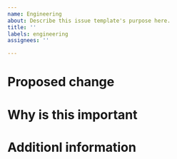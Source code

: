```yaml
---
name: Engineering
about: Describe this issue template's purpose here.
title: ''
labels: engineering
assignees: ''

---
```


# Proposed change

# Why is this important

# Additionl information
